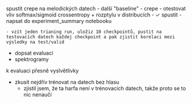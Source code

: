 spustit crepe na melodických datech
    - další "baseline"
    - crepe
        - otestovat vliv softmax/sigmoid crossentropy + rozptylu v distribucích
            - ✓ spustit
            - napsat do experiment_summary notebooku

    - vzít jeden trianing run, uložiz 10 checkpointů, pustit na testovacích datech každej checkpoint a pak zjistit korelaci mezi výsledky na test/valid

- dopsat evaluaci
- spektrogramy

k evaluaci přesně vyslvětlivky 

- zkusit nejdřív trénovat na datech bez hlasu
    - zjistil jsem, že ta harfa není v trénovacích datech, takže proto se to nic nenaučí